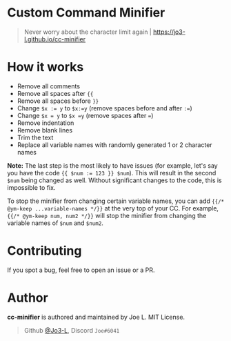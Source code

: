 # Custom Command Minifier

> Never worry about the character limit again | https://jo3-l.github.io/cc-minifier</p>

# How it works
* Remove all comments
* Remove all spaces after `{{`
* Remove all spaces before `}}`
* Change `$x := y` to `$x:=y` (remove spaces before and after `:=`)
* Change `$x = y` to `$x =y` (remove spaces after `=`)
* Remove indentation
* Remove blank lines
* Trim the text
* Replace all variable names with randomly generated 1 or 2 character names

**Note:** The last step is the most likely to have issues (for example, let's say you have the code `{{ $num := 123 }} $num`). This will result in the second `$num` being changed as well. Without significant changes to the code, this is impossible to fix.

To stop the minifier from changing certain variable names, you can add `{{/* @ym-keep ...variable-names */}}` at the very top of your CC. For example, `{{/* @ym-keep num, num2 */}}` will stop the minifier from changing the variable names of `$num` and `$num2`.

# Contributing
If you spot a bug, feel free to open an issue or a PR.

# Author
**cc-minifier** is authored and maintained by Joe L. MIT License.
> Github [@Jo3-L](https://github.com/Jo3-L), Discord `Joe#6041`
